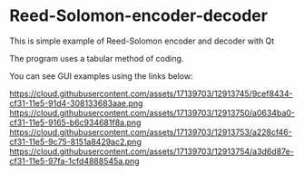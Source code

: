 # Reed-Solomon-encoder-decoder
This is simple example of Reed-Solomon encoder and decoder with Qt

The program uses a tabular method of coding.

You can see GUI examples using the links below:

https://cloud.githubusercontent.com/assets/17139703/12913745/9cef8434-cf31-11e5-91d4-308133683aae.png
https://cloud.githubusercontent.com/assets/17139703/12913750/a0634ba0-cf31-11e5-9165-b6c934681f8a.png
https://cloud.githubusercontent.com/assets/17139703/12913753/a228cf46-cf31-11e5-9c75-8151a8429ac2.png
https://cloud.githubusercontent.com/assets/17139703/12913754/a3d6d87e-cf31-11e5-97fa-1cfd4888545a.png
